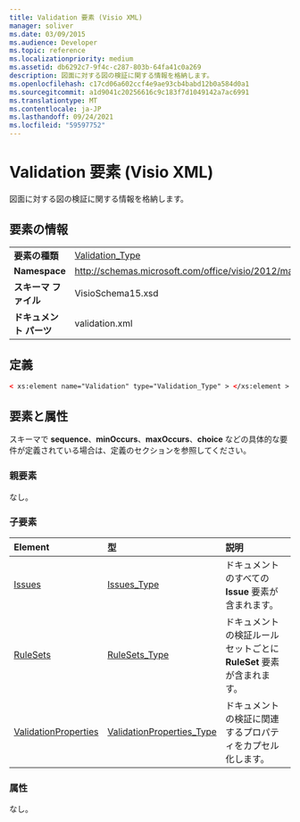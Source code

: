 ```yaml
---
title: Validation 要素 (Visio XML)
manager: soliver
ms.date: 03/09/2015
ms.audience: Developer
ms.topic: reference
ms.localizationpriority: medium
ms.assetid: db6292c7-9f4c-c287-803b-64fa41c0a269
description: 図面に対する図の検証に関する情報を格納します。
ms.openlocfilehash: c17cd06a602ccf4e9ae93cb4babd12b0a584d0a1
ms.sourcegitcommit: a1d9041c20256616c9c183f7d1049142a7ac6991
ms.translationtype: MT
ms.contentlocale: ja-JP
ms.lasthandoff: 09/24/2021
ms.locfileid: "59597752"
---
```

# <a name="validation-element-visio-xml"></a>Validation 要素 (Visio XML)

図面に対する図の検証に関する情報を格納します。
  
## <a name="element-information"></a>要素の情報

|||
|:-----|:-----|
|**要素の種類** <br/> |[Validation_Type](validation_type-complextypevisio-xml.md) <br/> |
|**Namespace** <br/> |http://schemas.microsoft.com/office/visio/2012/main  <br/> |
|**スキーマ ファイル** <br/> |VisioSchema15.xsd  <br/> |
|**ドキュメント パーツ** <br/> |validation.xml  <br/> |
   
## <a name="definition"></a>定義

```XML
< xs:element name="Validation" type="Validation_Type" > </xs:element >
```

## <a name="elements-and-attributes"></a>要素と属性

スキーマで **sequence**、**minOccurs**、**maxOccurs**、**choice** などの具体的な要件が定義されている場合は、定義のセクションを参照してください。 
  
### <a name="parent-elements"></a>親要素

なし。
  
### <a name="child-elements"></a>子要素

|**Element**|**型**|**説明**|
|:-----|:-----|:-----|
|[Issues](issues-element-validation_type-complextypevisio-xml.md) <br/> |[Issues_Type](issues_type-complextypevisio-xml.md) <br/> |ドキュメントのすべての **Issue** 要素が含まれます。  <br/> |
|[RuleSets](rulesets-element-validation_type-complextypevisio-xml.md) <br/> |[RuleSets_Type](rulesets_type-complextypevisio-xml.md) <br/> |ドキュメントの検証ルール セットごとに **RuleSet** 要素が含まれます。  <br/> |
|[ValidationProperties](validationproperties-element-validation_type-complextypevisio-xml.md) <br/> |[ValidationProperties_Type](validationproperties_type-complextypevisio-xml.md) <br/> |ドキュメントの検証に関連するプロパティをカプセル化します。  <br/> |
   
### <a name="attributes"></a>属性

なし。
  


